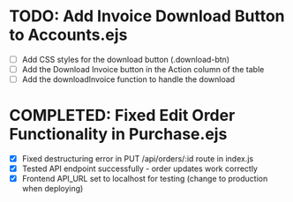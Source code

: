 # TODO: Add Invoice Download Button to Accounts.ejs

- [ ] Add CSS styles for the download button (.download-btn)
- [ ] Add the Download Invoice button in the Action column of the table
- [ ] Add the downloadInvoice function to handle the download

# COMPLETED: Fixed Edit Order Functionality in Purchase.ejs

- [x] Fixed destructuring error in PUT /api/orders/:id route in index.js
- [x] Tested API endpoint successfully - order updates work correctly
- [x] Frontend API_URL set to localhost for testing (change to production when deploying)
